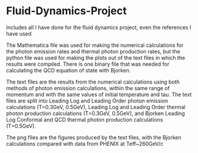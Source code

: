 # Fluid-Dynamics-Project
Includes all I have done for the fluid dynamics project, even the references I have used

The Mathematica file was used for making the numerical calculations for the photon emission rates and thermal photon production rates, but the python file was used for making the plots out of the text files in which the results were compiled. There is one binary file that was needed for calculating the QCD equation of state with Bjorken.

The text files are the results from the numerical calculations using both methods of photon emission calculations, within the same range of momentum and with the same values of initial temperature and tau. The text files are split into Leading Log and Leading Order photon emission calculations (T=0.3GeV, 0.5GeV), Leading Log and Leading Order thermal photon production calculations (T=0.3GeV, 0.5GeV), and Bjorken Leading Log Conformal and QCD thermal photon production calculations (T=0.5GeV). 

The png files are the figures produced by the text files, with the Bjorken calculations compared with data from PHENIX at Teff~260GeV/c

